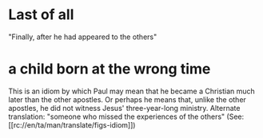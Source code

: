 # Last of all

"Finally, after he had appeared to the others"

# a child born at the wrong time

This is an idiom by which Paul may mean that he became a Christian much later than the other apostles. Or perhaps he means that, unlike the other apostles, he did not witness Jesus' three-year-long ministry. Alternate translation: "someone who missed the experiences of the others" (See: [[rc://en/ta/man/translate/figs-idiom]])


